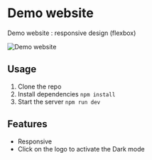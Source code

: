 # Demo website
Demo website : responsive design (flexbox)

<img src = "https://zupimages.net/up/20/02/kk6h.png" title = "Demo website" alt = "Demo website">

## Usage

1. Clone the repo
2. Install dependencies `npm install`
3. Start the server `npm run dev`

## Features
- Responsive
- Click on the logo to activate the Dark mode

